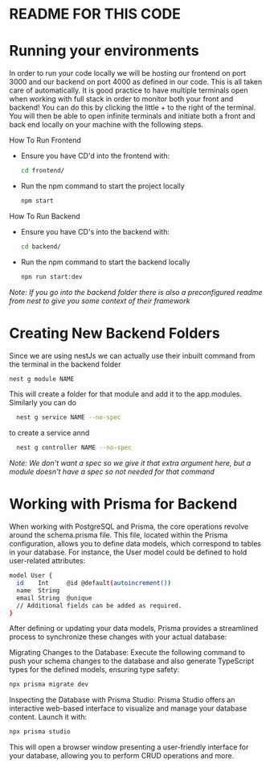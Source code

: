 # README FOR THIS CODE


# Running your environments 
In order to run your code locally we will be hosting our frontend on port 3000 and our backend on port 4000 as defined in our code. This is all taken care of automatically. It is good practice to have multiple terminals open when working with full stack in order to monitor both your front and backend! You can do this by clicking the little + to the right of the terminal. You will then be able to open infinite terminals and initiate both a front and back end locally on your machine with the following steps.

How To Run Frontend 

- Ensure you have CD'd into the frontend with:
  ```bash
  cd frontend/
- Run the npm command to start the project locally
   ```bash
  npm start

How To Run Backend 
  - Ensure you have CD's into the backend with: 
    ```bash
    cd backend/
  - Run the npm command to start the backend locally
      ```bash
      npn run start:dev
*Note: If you go into the backend folder there is also a preconfigured readme from nest to give you some context of their framework*


# Creating New Backend Folders
Since we are using nestJs we can actually use their inbuilt command from the terminal in the backend folder
  ```bash
  nest g module NAME
```
This will create a folder for that module and add it to the app.modules. 
Similarly you can do 
```bash
  nest g service NAME --no-spec
```
to create a service annd
```bash
  nest g controller NAME --no-spec
``` 
*Note: We don't want a spec so we give it that extra argument here, but a module doesn't have a spec so not needed for that command*



# Working with Prisma for Backend

When working with PostgreSQL and Prisma, the core operations revolve around the schema.prisma file. This file, located within the Prisma configuration, allows you to define data models, which correspond to tables in your database. For instance, the User model could be defined to hold user-related attributes:

```bash
model User {
  id    Int     @id @default(autoincrement())
  name  String
  email String  @unique
  // Additional fields can be added as required.
}
```
After defining or updating your data models, Prisma provides a streamlined process to synchronize these changes with your actual database:

Migrating Changes to the Database:
Execute the following command to push your schema changes to the database and also generate TypeScript types for the defined models, ensuring type safety:

```bash
npx prisma migrate dev
```

Inspecting the Database with Prisma Studio:
Prisma Studio offers an interactive web-based interface to visualize and manage your database content. Launch it with:
```bash
npx prisma studio
```

This will open a browser window presenting a user-friendly interface for your database, allowing you to perform CRUD operations and more.

 
  
